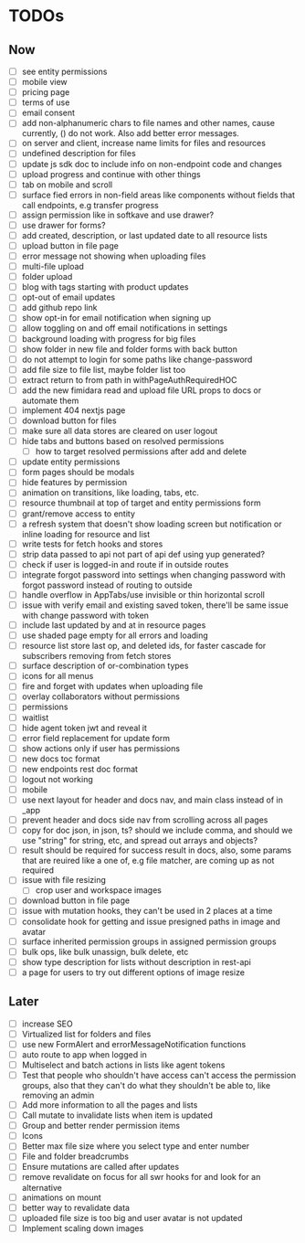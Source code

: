 # TODOs

## Now

- [ ] see entity permissions
- [ ] mobile view
- [ ] pricing page
- [ ] terms of use
- [ ] email consent
- [ ] add non-alphanumeric chars to file names and other names, cause currently, () do not work. Also add better error messages.
- [ ] on server and client, increase name limits for files and resources
- [ ] undefined description for files
- [ ] update js sdk doc to include info on non-endpoint code and changes
- [ ] upload progress and continue with other things
- [ ] tab on mobile and scroll
- [ ] surface fied errors in non-field areas like components without fields that call endpoints, e.g transfer progress
- [ ] assign permission like in softkave and use drawer?
- [ ] use drawer for forms?
- [ ] add created, description, or last updated date to all resource lists
- [ ] upload button in file page
- [ ] error message not showing when uploading files
- [ ] multi-file upload
- [ ] folder upload
- [ ] blog with tags starting with product updates
- [ ] opt-out of email updates
- [ ] add github repo link
- [ ] show opt-in for email notification when signing up
- [ ] allow toggling on and off email notifications in settings
- [ ] background loading with progress for big files
- [ ] show folder in new file and folder forms with back button
- [ ] do not attempt to login for some paths like change-password
- [ ] add file size to file list, maybe folder list too
- [ ] extract return to from path in withPageAuthRequiredHOC
- [ ] add the new fimidara read and upload file URL props to docs or automate them
- [ ] implement 404 nextjs page
- [ ] download button for files
- [ ] make sure all data stores are cleared on user logout
- [ ] hide tabs and buttons based on resolved permissions
  - [ ] how to target resolved permissions after add and delete
- [ ] update entity permissions
- [ ] form pages should be modals
- [ ] hide features by permission
- [ ] animation on transitions, like loading, tabs, etc.
- [ ] resource thumbnail at top of target and entity permissions form
- [ ] grant/remove access to entity
- [ ] a refresh system that doesn't show loading screen but notification or inline loading for resource and list
- [ ] write tests for fetch hooks and stores
- [ ] strip data passed to api not part of api def using yup generated?
- [ ] check if user is logged-in and route if in outside routes
- [ ] integrate forgot password into settings when changing password with forgot password instead of routing to outside
- [ ] handle overflow in AppTabs/use invisible or thin horizontal scroll
- [ ] issue with verify email and existing saved token, there'll be same issue with change password with token
- [ ] include last updated by and at in resource pages
- [ ] use shaded page empty for all errors and loading
- [ ] resource list store last op, and deleted ids, for faster cascade for subscribers removing from fetch stores
- [ ] surface description of or-combination types
- [ ] icons for all menus
- [ ] fire and forget with updates when uploading file
- [ ] overlay collaborators without permissions
- [ ] permissions
- [ ] waitlist
- [ ] hide agent token jwt and reveal it
- [ ] error field replacement for update form
- [ ] show actions only if user has permissions
- [ ] new docs toc format
- [ ] new endpoints rest doc format
- [ ] logout not working
- [ ] mobile
- [ ] use next layout for header and docs nav, and main class instead of in \_app
- [ ] prevent header and docs side nav from scrolling across all pages
- [ ] copy for doc json, in json, ts? should we include comma, and should we use "string" for string, etc, and spread out arrays and objects?
- [ ] result should be required for success result in docs, also, some params that are reuired like a one of, e.g file matcher, are coming up as not required
- [ ] issue with file resizing
  - [ ] crop user and workspace images
- [ ] download button in file page
- [ ] issue with mutation hooks, they can't be used in 2 places at a time
- [ ] consolidate hook for getting and issue presigned paths in image and avatar
- [ ] surface inherited permission groups in assigned permission groups
- [ ] bulk ops, like bulk unassign, bulk delete, etc
- [ ] show type description for lists without description in rest-api
- [ ] a page for users to try out different options of image resize

## Later

- [ ] increase SEO
- [ ] Virtualized list for folders and files
- [ ] use new FormAlert and errorMessageNotification functions
- [ ] auto route to app when logged in
- [ ] Multiselect and batch actions in lists like agent tokens
- [ ] Test that people who shouldn't have access can't access the permission groups, also that they can't do what they shouldn't be able to, like removing an admin
- [ ] Add more information to all the pages and lists
- [ ] Call mutate to invalidate lists when item is updated
- [ ] Group and better render permission items
- [ ] Icons
- [ ] Better max file size where you select type and enter number
- [ ] File and folder breadcrumbs
- [ ] Ensure mutations are called after updates
- [ ] remove revalidate on focus for all swr hooks for and look for an alternative
- [ ] animations on mount
- [ ] better way to revalidate data
- [ ] uploaded file size is too big and user avatar is not updated
- [ ] Implement scaling down images
